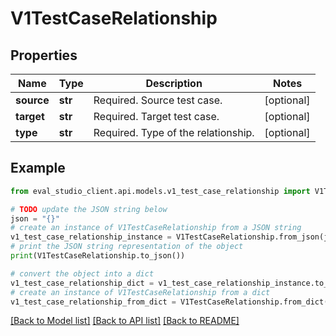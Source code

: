 # V1TestCaseRelationship


## Properties

Name | Type | Description | Notes
------------ | ------------- | ------------- | -------------
**source** | **str** | Required. Source test case. | [optional] 
**target** | **str** | Required. Target test case. | [optional] 
**type** | **str** | Required. Type of the relationship. | [optional] 

## Example

```python
from eval_studio_client.api.models.v1_test_case_relationship import V1TestCaseRelationship

# TODO update the JSON string below
json = "{}"
# create an instance of V1TestCaseRelationship from a JSON string
v1_test_case_relationship_instance = V1TestCaseRelationship.from_json(json)
# print the JSON string representation of the object
print(V1TestCaseRelationship.to_json())

# convert the object into a dict
v1_test_case_relationship_dict = v1_test_case_relationship_instance.to_dict()
# create an instance of V1TestCaseRelationship from a dict
v1_test_case_relationship_from_dict = V1TestCaseRelationship.from_dict(v1_test_case_relationship_dict)
```
[[Back to Model list]](../README.md#documentation-for-models) [[Back to API list]](../README.md#documentation-for-api-endpoints) [[Back to README]](../README.md)


